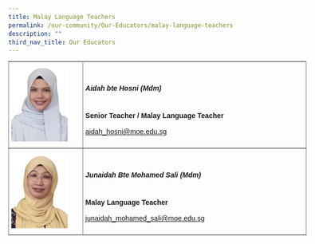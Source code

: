```yaml
---
title: Malay Language Teachers
permalink: /our-community/Our-Educators/malay-language-teachers
description: ""
third_nav_title: Our Educators
---
```

<style type="text/css">
.tg  {border-collapse:collapse;border-spacing:0;margin:0px auto;}
.tg td{border-color:black;border-style:solid;border-width:1px;font-family:Arial, sans-serif;font-size:14px;
  overflow:hidden;padding:10px 5px;word-break:normal;}
.tg th{border-color:black;border-style:solid;border-width:1px;font-family:Arial, sans-serif;font-size:14px;
  font-weight:normal;overflow:hidden;padding:10px 5px;word-break:normal;}
.tg .tg-lboi{border-color:inherit;text-align:left;vertical-align:middle}
.tg .tg-0pky{border-color:inherit;text-align:left;vertical-align:top}
</style>
<table class="tg" style="undefined;table-layout: fixed; width: 598px">
<colgroup>
<col style="width: 149px">
<col style="width: 449px">
</colgroup>
<tbody>
  <tr>
    <td class="tg-0pky"><img src="/images/2Mdm-Aidah-Hosni.jpeg"></td>
    <td class="tg-lboi"><span style="font-weight:inherit;font-style:inherit"><h5>Aidah bte Hosni (Mdm)</h5></span><br><span style="font-weight:700;font-style:inherit">Senior Teacher / Malay Language Teacher</span><br><br><a href="mailto:aidah_hosni@moe.edu.sg" target="_blank" rel="noopener noreferrer"><span style="font-weight:inherit;font-style:inherit">aidah_hosni@moe.edu.sg</span></a></td>
  </tr>
  <tr>
    <td class="tg-0pky"><img src="/images/2Mdm-Junaidah-Bte-Mohamed-Sali.jpeg"></td>
    <td class="tg-lboi"><span style="font-weight:inherit;font-style:inherit"><h5>Junaidah Bte Mohamed Sali (Mdm)</h5></span><br><span style="font-weight:700;font-style:inherit">Malay Language Teacher</span><br><br><a href="mailto:junaidah_mohamed_sali@moe.edu.sg" target="_blank" rel="noopener noreferrer"><span style="font-weight:inherit;font-style:inherit">junaidah_mohamed_sali@moe.edu.sg</span></a></td>
  </tr>
</tbody>
</table>
